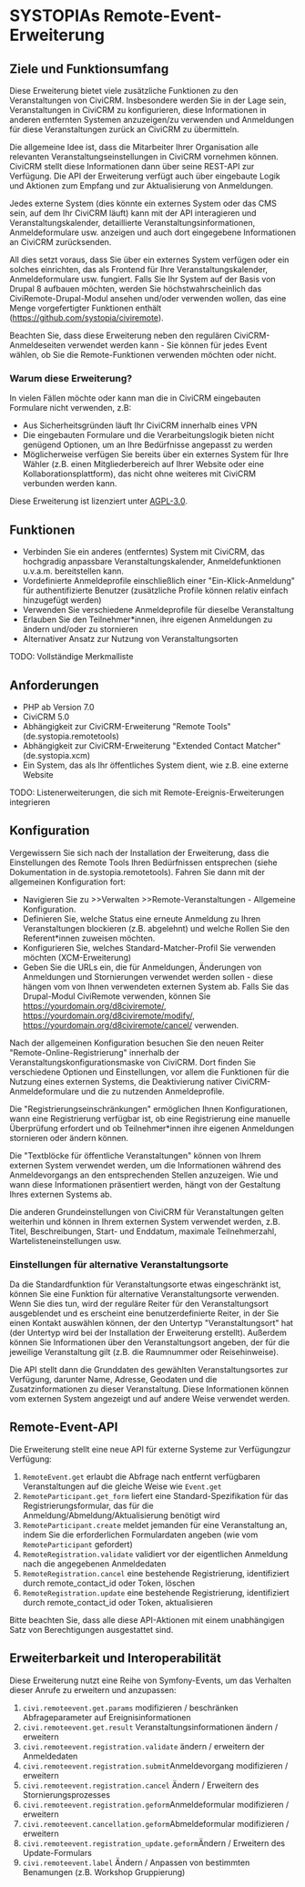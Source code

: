 # SYSTOPIAs Remote-Event-Erweiterung

## Ziele und Funktionsumfang

Diese Erweiterung bietet viele zusätzliche Funktionen zu den Veranstaltungen von CiviCRM. Insbesondere werden Sie in der Lage sein, Veranstaltungen in CiviCRM zu konfigurieren, diese Informationen in anderen entfernten Systemen anzuzeigen/zu verwenden und Anmeldungen für diese Veranstaltungen zurück an CiviCRM zu übermitteln.

Die allgemeine Idee ist, dass die Mitarbeiter Ihrer Organisation alle relevanten Veranstaltungseinstellungen in CiviCRM vornehmen können. CiviCRM stellt diese Informationen dann über seine REST-API zur Verfügung. Die API der Erweiterung verfügt auch über eingebaute Logik und Aktionen zum Empfang und zur Aktualisierung von Anmeldungen.

Jedes externe System (dies könnte ein externes System oder das CMS sein, auf dem Ihr CiviCRM läuft) kann mit der API interagieren und Veranstaltungskalender, detaillierte Veranstaltungsinformationen, Anmeldeformulare usw. anzeigen und auch dort eingegebene Informationen an CiviCRM zurücksenden. 

All dies setzt voraus, dass Sie über ein externes System verfügen oder ein solches einrichten, das als Frontend für Ihre Veranstaltungskalender, Anmeldeformulare usw. fungiert. Falls Sie Ihr System auf der Basis von Drupal 8 aufbauen möchten, werden Sie höchstwahrscheinlich das CiviRemote-Drupal-Modul ansehen und/oder verwenden wollen, das eine Menge vorgefertigter Funktionen enthält (https://github.com/systopia/civiremote).

Beachten Sie, dass diese Erweiterung neben den regulären CiviCRM-Anmeldeseiten verwendet werden kann - Sie können für jedes Event wählen, ob Sie die Remote-Funktionen verwenden möchten oder nicht.

### Warum diese Erweiterung?

In vielen Fällen möchte oder kann man die in CiviCRM eingebauten Formulare nicht verwenden, z.B:
* Aus Sicherheitsgründen läuft Ihr CiviCRM innerhalb eines VPN
* Die eingebauten Formulare und die Verarbeitungslogik bieten nicht genügend Optionen, um an Ihre Bedürfnisse angepasst zu werden
* Möglicherweise verfügen Sie bereits über ein externes System für Ihre Wähler (z.B. einen Mitgliederbereich auf Ihrer Website oder eine Kollaborationsplattform), das nicht ohne weiteres mit CiviCRM verbunden werden kann.

Diese Erweiterung ist lizenziert unter [AGPL-3.0](LICENSE.txt).

## Funktionen

* Verbinden Sie ein anderes (entferntes) System mit CiviCRM, das hochgradig anpassbare Veranstaltungskalender, Anmeldefunktionen u.v.a.m. bereitstellen kann.
* Vordefinierte Anmeldeprofile einschließlich einer "Ein-Klick-Anmeldung" für authentifizierte Benutzer (zusätzliche Profile können relativ einfach hinzugefügt werden)
* Verwenden Sie verschiedene Anmeldeprofile für dieselbe Veranstaltung
* Erlauben Sie den Teilnehmer*innen, ihre eigenen Anmeldungen zu ändern und/oder zu stornieren
* Alternativer Ansatz zur Nutzung von Veranstaltungsorten 

TODO: Vollständige Merkmalliste


## Anforderungen

* PHP ab Version 7.0
* CiviCRM 5.0
* Abhängigkeit zur CiviCRM-Erweiterung "Remote Tools" (de.systopia.remotetools)
* Abhängigkeit zur CiviCRM-Erweiterung "Extended Contact Matcher" (de.systopia.xcm)
* Ein System, das als Ihr öffentliches System dient, wie z.B. eine externe Website

TODO: Listenerweiterungen, die sich mit Remote-Ereignis-Erweiterungen integrieren

## Konfiguration

Vergewissern Sie sich nach der Installation der Erweiterung, dass die Einstellungen des Remote Tools Ihren Bedürfnissen entsprechen (siehe Dokumentation in de.systopia.remotetools). Fahren Sie dann mit der allgemeinen Konfiguration fort:

* Navigieren Sie zu >>Verwalten >>Remote-Veranstaltungen - Allgemeine Konfiguration.
* Definieren Sie, welche Status eine erneute Anmeldung zu Ihren Veranstaltungen blockieren (z.B. abgelehnt) und welche Rollen Sie den Referent*innen zuweisen möchten. 
* Konfigurieren Sie, welches Standard-Matcher-Profil Sie verwenden möchten (XCM-Erweiterung)
* Geben Sie die URLs ein, die für Anmeldungen, Änderungen von Anmeldungen und Stornierungen verwendet werden sollen - diese hängen vom von Ihnen verwendeten externen System ab. Falls Sie das Drupal-Modul CiviRemote verwenden, können Sie https://yourdomain.org/d8civiremote/, https://yourdomain.org/d8civiremote/modify/, https://yourdomain.org/d8civiremote/cancel/ verwenden.

Nach der allgemeinen Konfiguration besuchen Sie den neuen Reiter "Remote-Online-Registrierung" innerhalb der Veranstaltungskonfigurationsmaske von CiviCRM. Dort finden Sie verschiedene Optionen und Einstellungen, vor allem die Funktionen für die Nutzung eines externen Systems, die Deaktivierung nativer CiviCRM-Anmeldeformulare und die zu nutzenden Anmeldeprofile.

Die "Registrierungseinschränkungen" ermöglichen Ihnen Konfigurationen, wann eine Registrierung verfügbar ist, ob eine Registrierung eine manuelle Überprüfung erfordert und ob Teilnehmer*innen ihre eigenen Anmeldungen stornieren oder ändern können.

Die "Textblöcke für öffentliche Veranstaltungen" können von Ihrem externen System verwendet werden, um die Informationen während des Anmeldevorgangs an den entsprechenden Stellen anzuzeigen. Wie und wann diese Informationen präsentiert werden, hängt von der Gestaltung Ihres externen Systems ab. 

Die anderen Grundeinstellungen von CiviCRM für Veranstaltungen gelten weiterhin und können in Ihrem externen System verwendet werden, z.B. Titel, Beschreibungen, Start- und Enddatum, maximale Teilnehmerzahl, Wartelisteneinstellungen usw.

### Einstellungen für alternative Veranstaltungsorte

Da die Standardfunktion für Veranstaltungsorte etwas eingeschränkt ist, können Sie eine Funktion für alternative Veranstaltungsorte verwenden. Wenn Sie dies tun, wird der reguläre Reiter für den Veranstaltungsort ausgeblendet und es erscheint eine benutzerdefinierte Reiter, in der Sie einen Kontakt auswählen können, der den Untertyp "Veranstaltungsort" hat (der Untertyp wird bei der Installation der Erweiterung erstellt). Außerdem können Sie Informationen über den Veranstaltungsort angeben, der für die jeweilige Veranstaltung gilt (z.B. die Raumnummer oder Reisehinweise).

Die API stellt dann die Grunddaten des gewählten Veranstaltungsortes zur Verfügung, darunter Name, Adresse, Geodaten und die Zusatzinformationen zu dieser Veranstaltung. Diese Informationen können vom externen System angezeigt und auf andere Weise verwendet werden.

## Remote-Event-API

Die Erweiterung stellt eine neue API für externe Systeme zur Verfügungzur Verfügung:

1. ``RemoteEvent.get`` erlaubt die Abfrage nach entfernt verfügbaren Veranstaltungen auf die gleiche Weise wie ``Event.get``
1. ``RemoteParticipant.get_form`` liefert eine Standard-Spezifikation für das Registrierungsformular, das für die Anmeldung/Abmeldung/Aktualisierung benötigt wird
1. ``RemoteParticipant.create`` meldet jemanden für eine Veranstaltung an, indem Sie die erforderlichen Formulardaten angeben (wie vom ``RemoteParticipant`` gefordert)
1. ``RemoteRegistration.validate`` validiert vor der eigentlichen Anmeldung nach die angegebenen Anmeldedaten
1. ``RemoteRegistration.cancel`` eine bestehende Registrierung, identifiziert durch remote_contact_id oder Token, löschen
1. ``RemoteRegistration.update`` eine bestehende Registrierung, identifiziert durch remote_contact_id oder Token, aktualisieren

Bitte beachten Sie, dass alle diese API-Aktionen mit einem unabhängigen Satz von Berechtigungen ausgestattet sind.

## Erweiterbarkeit und Interoperabilität

Diese Erweiterung nutzt eine Reihe von Symfony-Events, um das Verhalten dieser Anrufe zu erweitern und anzupassen:

1. ``civi.remoteevent.get.params`` modifizieren / beschränken Abfrageparameter auf Ereignisinformationen
1. ``civi.remoteevent.get.result`` Veranstaltungsinformationen ändern / erweitern
1. ``civi.remoteevent.registration.validate`` ändern / erweitern der Anmeldedaten
1. ``civi.remoteevent.registration.submit``Anmeldevorgang modifizieren / erweitern
1. ``civi.remoteevent.registration.cancel`` Ändern / Erweitern des Stornierungsprozesses
1. ``civi.remoteevent.registration.geform``Anmeldeformular modifizieren / erweitern
1. ``civi.remoteevent.cancellation.geform``Abmeldeformular modifizieren / erweitern
1. ``civi.remoteevent.registration_update.geform``Ändern / Erweitern des Update-Formulars
1. ``civi.remoteevent.label`` Ändern / Anpassen von bestimmten Benamungen (z.B. Workshop Gruppierung)
